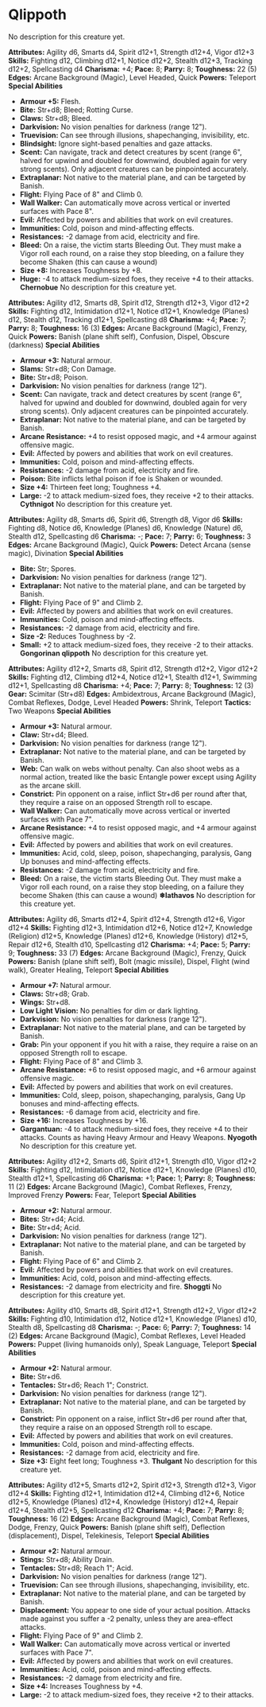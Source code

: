 # Qlippoth

No description for this creature yet.

**Attributes:** Agility d6, Smarts d4, Spirit d12+1, Strength d12+4,
Vigor d12+3
**Skills:** Fighting d12, Climbing d12+1, Notice d12+2, Stealth d12+3,
Tracking d12+2, Spellcasting d4
**Charisma:** +4; **Pace:** 8; **Parry:** 8; **Toughness:** 22 (5)
**Edges:** Arcane Background (Magic), Level Headed, Quick
**Powers:** Teleport
**Special Abilities**

- **Armour +5:** Flesh.
- **Bite:** Str+d8; Bleed; Rotting Curse.
- **Claws:** Str+d8; Bleed.
- **Darkvision:** No vision penalties for darkness (range 12").
- **Truevision:** Can see through illusions, shapechanging,
invisibility, etc.
- **Blindsight:** Ignore sight-based penalties and gaze attacks.
- **Scent:** Can navigate, track and detect creatures by scent (range
6", halved for upwind and doubled for downwind, doubled again for very
strong scents). Only adjacent creatures can be pinpointed accurately.
- **Extraplanar:** Not native to the material plane, and can be targeted
by Banish.
- **Flight:** Flying Pace of 8" and Climb 0.
- **Wall Walker:** Can automatically move across vertical or inverted
surfaces with Pace 8".
- **Evil:** Affected by powers and abilities that work on evil
creatures.
- **Immunities:** Cold, poison and mind-affecting effects.
- **Resistances:** -2 damage from acid, electricity and fire.
- **Bleed:** On a raise, the victim starts Bleeding Out. They must make
a Vigor roll each round, on a raise they stop bleeding, on a failure
they become Shaken (this can cause a wound)
- **Size +8:** Increases Toughness by +8.
- **Huge:** -4 to attack medium-sized foes, they receive +4 to their
attacks.
**Chernobue**
No description for this creature yet.

**Attributes:** Agility d12, Smarts d8, Spirit d12, Strength d12+3,
Vigor d12+2
**Skills:** Fighting d12, Intimidation d12+1, Notice d12+1, Knowledge
(Planes) d12, Stealth d12, Tracking d12+1, Spellcasting d8
**Charisma:** +4; **Pace:** 7; **Parry:** 8; **Toughness:** 16 (3)
**Edges:** Arcane Background (Magic), Frenzy, Quick
**Powers:** Banish (plane shift self), Confusion, Dispel, Obscure
(darkness)
**Special Abilities**

- **Armour +3:** Natural armour.
- **Slams:** Str+d8; Con Damage.
- **Bite:** Str+d8; Poison.
- **Darkvision:** No vision penalties for darkness (range 12").
- **Scent:** Can navigate, track and detect creatures by scent (range
6", halved for upwind and doubled for downwind, doubled again for very
strong scents). Only adjacent creatures can be pinpointed accurately.
- **Extraplanar:** Not native to the material plane, and can be targeted
by Banish.
- **Arcane Resistance:** +4 to resist opposed magic, and +4 armour
against offensive magic.
- **Evil:** Affected by powers and abilities that work on evil
creatures.
- **Immunities:** Cold, poison and mind-affecting effects.
- **Resistances:** -2 damage from acid, electricity and fire.
- **Poison:** Bite inflicts lethal poison if foe is Shaken or wounded.
- **Size +4:** Thirteen feet long; Toughness +4.
- **Large:** -2 to attack medium-sized foes, they receive +2 to their
attacks.
**Cythnigot**
No description for this creature yet.

**Attributes:** Agility d8, Smarts d6, Spirit d6, Strength d8, Vigor d6
**Skills:** Fighting d8, Notice d6, Knowledge (Planes) d6, Knowledge
(Nature) d6, Stealth d12, Spellcasting d6
**Charisma:** -; **Pace:** 7; **Parry:** 6; **Toughness:** 3
**Edges:** Arcane Background (Magic), Quick
**Powers:** Detect Arcana (sense magic), Divination
**Special Abilities**

- **Bite:** Str; Spores.
- **Darkvision:** No vision penalties for darkness (range 12").
- **Extraplanar:** Not native to the material plane, and can be targeted
by Banish.
- **Flight:** Flying Pace of 9" and Climb 2.
- **Evil:** Affected by powers and abilities that work on evil
creatures.
- **Immunities:** Cold, poison and mind-affecting effects.
- **Resistances:** -2 damage from acid, electricity and fire.
- **Size -2:** Reduces Toughness by -2.
- **Small:** +2 to attack medium-sized foes, they receive -2 to their
attacks.
**Gongorinan qlippoth**
No description for this creature yet.

**Attributes:** Agility d12+2, Smarts d8, Spirit d12, Strength d12+2,
Vigor d12+2
**Skills:** Fighting d12, Climbing d12+4, Notice d12+1, Stealth d12+1,
Swimming d12+1, Spellcasting d8
**Charisma:** +4; **Pace:** 7; **Parry:** 8; **Toughness:** 12 (3)
**Gear:** Scimitar (Str+d8)
**Edges:** Ambidextrous, Arcane Background (Magic), Combat Reflexes,
Dodge, Level Headed
**Powers:** Shrink, Teleport
**Tactics:** Two Weapons
**Special Abilities**

- **Armour +3:** Natural armour.
- **Claw:** Str+d4; Bleed.
- **Darkvision:** No vision penalties for darkness (range 12").
- **Extraplanar:** Not native to the material plane, and can be targeted
by Banish.
- **Web:** Can walk on webs without penalty. Can also shoot webs as a
normal action, treated like the basic Entangle power except using
Agility as the arcane skill.
- **Constrict:** Pin opponent on a raise, inflict Str+d6 per round after
that, they require a raise on an opposed Strength roll to escape.
- **Wall Walker:** Can automatically move across vertical or inverted
surfaces with Pace 7".
- **Arcane Resistance:** +4 to resist opposed magic, and +4 armour
against offensive magic.
- **Evil:** Affected by powers and abilities that work on evil
creatures.
- **Immunities:** Acid, cold, sleep, poison, shapechanging, paralysis,
Gang Up bonuses and mind-affecting effects.
- **Resistances:** -2 damage from acid, electricity and fire.
- **Bleed:** On a raise, the victim starts Bleeding Out. They must make
a Vigor roll each round, on a raise they stop bleeding, on a failure
they become Shaken (this can cause a wound)
**❄Iathavos**
No description for this creature yet.

**Attributes:** Agility d6, Smarts d12+4, Spirit d12+4, Strength d12+6,
Vigor d12+4
**Skills:** Fighting d12+3, Intimidation d12+6, Notice d12+7, Knowledge
(Religion) d12+5, Knowledge (Planes) d12+6, Knowledge (History) d12+5,
Repair d12+6, Stealth d10, Spellcasting d12
**Charisma:** +4; **Pace:** 5; **Parry:** 9; **Toughness:** 33 (7)
**Edges:** Arcane Background (Magic), Frenzy, Quick
**Powers:** Banish (plane shift self), Bolt (magic missile), Dispel,
Flight (wind walk), Greater Healing, Teleport
**Special Abilities**

- **Armour +7:** Natural armour.
- **Claws:** Str+d8; Grab.
- **Wings:** Str+d8.
- **Low Light Vision:** No penalties for dim or dark lighting.
- **Darkvision:** No vision penalties for darkness (range 12").
- **Extraplanar:** Not native to the material plane, and can be targeted
by Banish.
- **Grab:** Pin your opponent if you hit with a raise, they require a
raise on an opposed Strength roll to escape.
- **Flight:** Flying Pace of 8" and Climb 3.
- **Arcane Resistance:** +6 to resist opposed magic, and +6 armour
against offensive magic.
- **Evil:** Affected by powers and abilities that work on evil
creatures.
- **Immunities:** Cold, sleep, poison, shapechanging, paralysis, Gang Up
bonuses and mind-affecting effects.
- **Resistances:** -6 damage from acid, electricity and fire.
- **Size +16:** Increases Toughness by +16.
- **Gargantuan:** -4 to attack medium-sized foes, they receive +4 to
their attacks. Counts as having Heavy Armour and Heavy Weapons.
**Nyogoth**
No description for this creature yet.

**Attributes:** Agility d12+2, Smarts d6, Spirit d12+1, Strength d10,
Vigor d12+2
**Skills:** Fighting d12, Intimidation d12, Notice d12+1, Knowledge
(Planes) d10, Stealth d12+1, Spellcasting d6
**Charisma:** +1; **Pace:** 1; **Parry:** 8; **Toughness:** 11 (2)
**Edges:** Arcane Background (Magic), Combat Reflexes, Frenzy, Improved
Frenzy
**Powers:** Fear, Teleport
**Special Abilities**

- **Armour +2:** Natural armour.
- **Bites:** Str+d4; Acid.
- **Bite:** Str+d4; Acid.
- **Darkvision:** No vision penalties for darkness (range 12").
- **Extraplanar:** Not native to the material plane, and can be targeted
by Banish.
- **Flight:** Flying Pace of 6" and Climb 2.
- **Evil:** Affected by powers and abilities that work on evil
creatures.
- **Immunities:** Acid, cold, poison and mind-affecting effects.
- **Resistances:** -2 damage from electricity and fire.
**Shoggti**
No description for this creature yet.

**Attributes:** Agility d10, Smarts d8, Spirit d12+1, Strength d12+2,
Vigor d12+2
**Skills:** Fighting d10, Intimidation d12, Notice d12+1, Knowledge
(Planes) d10, Stealth d8, Spellcasting d8
**Charisma:** -; **Pace:** 6; **Parry:** 7; **Toughness:** 14 (2)
**Edges:** Arcane Background (Magic), Combat Reflexes, Level Headed
**Powers:** Puppet (living humanoids only), Speak Language, Teleport
**Special Abilities**

- **Armour +2:** Natural armour.
- **Bite:** Str+d6.
- **Tentacles:** Str+d6; Reach 1"; Constrict.
- **Darkvision:** No vision penalties for darkness (range 12").
- **Extraplanar:** Not native to the material plane, and can be targeted
by Banish.
- **Constrict:** Pin opponent on a raise, inflict Str+d6 per round after
that, they require a raise on an opposed Strength roll to escape.
- **Evil:** Affected by powers and abilities that work on evil
creatures.
- **Immunities:** Cold, poison and mind-affecting effects.
- **Resistances:** -2 damage from acid, electricity and fire.
- **Size +3:** Eight feet long; Toughness +3.
**Thulgant**
No description for this creature yet.

**Attributes:** Agility d12+5, Smarts d12+2, Spirit d12+3, Strength
d12+3, Vigor d12+4
**Skills:** Fighting d12+1, Intimidation d12+4, Climbing d12+6, Notice
d12+5, Knowledge (Planes) d12+4, Knowledge (History) d12+4, Repair
d12+4, Stealth d12+5, Spellcasting d12
**Charisma:** +4; **Pace:** 7; **Parry:** 8; **Toughness:** 16 (2)
**Edges:** Arcane Background (Magic), Combat Reflexes, Dodge, Frenzy,
Quick
**Powers:** Banish (plane shift self), Deflection (displacement),
Dispel, Telekinesis, Teleport
**Special Abilities**

- **Armour +2:** Natural armour.
- **Stings:** Str+d8; Ability Drain.
- **Tentacles:** Str+d8; Reach 1"; Acid.
- **Darkvision:** No vision penalties for darkness (range 12").
- **Truevision:** Can see through illusions, shapechanging,
invisibility, etc.
- **Extraplanar:** Not native to the material plane, and can be targeted
by Banish.
- **Displacement:** You appear to one side of your actual position.
Attacks made against you suffer a -2 penalty, unless they are
area-effect attacks.
- **Flight:** Flying Pace of 9" and Climb 2.
- **Wall Walker:** Can automatically move across vertical or inverted
surfaces with Pace 7".
- **Evil:** Affected by powers and abilities that work on evil
creatures.
- **Immunities:** Acid, cold, poison and mind-affecting effects.
- **Resistances:** -2 damage from electricity and fire.
- **Size +4:** Increases Toughness by +4.
- **Large:** -2 to attack medium-sized foes, they receive +2 to their
attacks.
